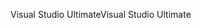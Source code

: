 <span data-ttu-id="70a34-101">Visual Studio Ultimate</span><span class="sxs-lookup"><span data-stu-id="70a34-101">Visual Studio Ultimate</span></span>